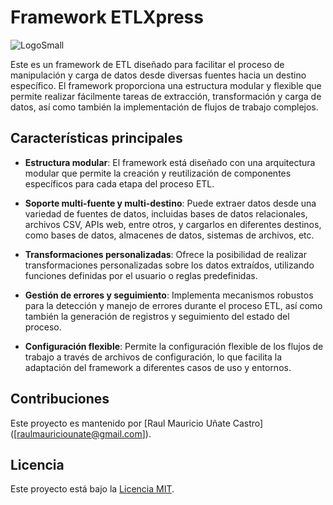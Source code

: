 # Framework ETLXpress

![LogoSmall](https://github.com/rmunate/tsc-printer/assets/91748598/a554d684-2578-4984-9523-663ac909a747)

Este es un framework de ETL diseñado para facilitar el proceso de manipulación y carga de datos desde diversas fuentes hacia un destino específico. El framework proporciona una estructura modular y flexible que permite realizar fácilmente tareas de extracción, transformación y carga de datos, así como también la implementación de flujos de trabajo complejos.

## Características principales

- **Estructura modular**: El framework está diseñado con una arquitectura modular que permite la creación y reutilización de componentes específicos para cada etapa del proceso ETL.
  
- **Soporte multi-fuente y multi-destino**: Puede extraer datos desde una variedad de fuentes de datos, incluidas bases de datos relacionales, archivos CSV, APIs web, entre otros, y cargarlos en diferentes destinos, como bases de datos, almacenes de datos, sistemas de archivos, etc.

- **Transformaciones personalizadas**: Ofrece la posibilidad de realizar transformaciones personalizadas sobre los datos extraídos, utilizando funciones definidas por el usuario o reglas predefinidas.

- **Gestión de errores y seguimiento**: Implementa mecanismos robustos para la detección y manejo de errores durante el proceso ETL, así como también la generación de registros y seguimiento del estado del proceso.

- **Configuración flexible**: Permite la configuración flexible de los flujos de trabajo a través de archivos de configuración, lo que facilita la adaptación del framework a diferentes casos de uso y entornos.

## Contribuciones

Este proyecto es mantenido por [Raul Mauricio Uñate Castro] ([raulmauriciounate@gmail.com]).

## Licencia

Este proyecto está bajo la [Licencia MIT](LICENSE).

